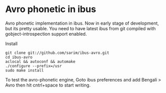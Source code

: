 # Avro phonetic in ibus
Avro phonetic implementation in ibus.
Now in early stage of development, but its pretty usable.
You need to have latest ibus from git compiled with gobject-introspection support enabled.

Install

	git clone git://github.com/sarim/ibus-avro.git
	cd ibus-avro
	aclocal && autoconf && automake
	./configure --prefix=/usr
	sudo make install

To test the avro-phonetic engine, Goto ibus preferences and add Bengali > Avro then hit cntrl+space to start writing.

